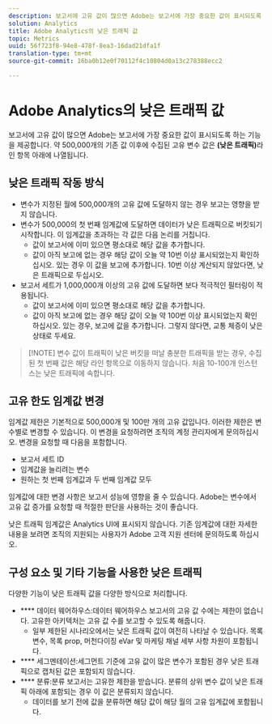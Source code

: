 ```yaml
---
description: 보고서에 고유 값이 많으면 Adobe는 보고서에 가장 중요한 값이 표시되도록 하는 기능을 제공합니다.
solution: Analytics
title: Adobe Analytics의 낮은 트래픽 값
topic: Metrics
uuid: 56f723f8-94e8-478f-8ea3-16dad21dfa1f
translation-type: tm+mt
source-git-commit: 16ba0b12e0f70112f4c10804d0a13c278388ecc2

---
```



# Adobe Analytics의 낮은 트래픽 값

보고서에 고유 값이 많으면 Adobe는 보고서에 가장 중요한 값이 표시되도록 하는 기능을 제공합니다. 약 500,000개의 기존 값 이후에 수집된 고유 변수 값은 **(낮은 트래픽)**&#x200B;라인 항목 아래에 나열됩니다.

## 낮은 트래픽 작동 방식

* 변수가 지정된 월에 500,000개의 고유 값에 도달하지 않는 경우 보고는 영향을 받지 않습니다.
* 변수가 500,000의 첫 번째 임계값에 도달하면 데이터가 낮은 트래픽으로 버킷되기 시작합니다. 이 임계값을 초과하는 각 값은 다음 논리를 거칩니다.
   * 값이 보고서에 이미 있으면 평소대로 해당 값을 추가합니다.
   * 값이 아직 보고에 없는 경우 해당 값이 오늘 약 10번 이상 표시되었는지 확인하십시오. 있는 경우 이 값을 보고에 추가합니다. 10번 이상 계산되지 않았다면, 낮은 트래픽으로 두십시오.
* 보고서 세트가 1,000,000개 이상의 고유 값에 도달하면 보다 적극적인 필터링이 적용됩니다.
   * 값이 보고서에 이미 있으면 평소대로 해당 값을 추가합니다.
   * 값이 아직 보고에 없는 경우 해당 값이 오늘 약 100번 이상 표시되었는지 확인하십시오. 있는 경우, 보고에 값을 추가합니다. 그렇지 않다면, 교통 체증이 낮은 상태로 두세요.

> [!NOTE] 변수 값이 트래픽이 낮은 버킷을 떠날 충분한 트래픽을 받는 경우, 수집된 첫 번째 값은 해당 라인 항목으로 이동하지 않습니다. 처음 10-100개 인스턴스는 낮은 트래픽에 속합니다.

## 고유 한도 임계값 변경

임계값 제한은 기본적으로 500,000개 및 100만 개의 고유 값입니다. 이러한 제한은 변수별로 변경할 수 있습니다. 이 변경을 요청하려면 조직의 계정 관리자에게 문의하십시오. 변경을 요청할 때 다음을 포함합니다.

* 보고서 세트 ID
* 임계값을 늘리려는 변수
* 원하는 첫 번째 임계값과 두 번째 임계값 모두

임계값에 대한 변경 사항은 보고서 성능에 영향을 줄 수 있습니다. Adobe는 변수에서 고유 값 증가를 요청할 때 적절한 판단을 사용하는 것이 좋습니다.

낮은 트래픽 임계값은 Analytics UI에 표시되지 않습니다. 기존 임계값에 대한 자세한 내용을 보려면 조직의 지원되는 사용자가 Adobe 고객 지원 센터에 문의하도록 하십시오.

## 구성 요소 및 기타 기능을 사용한 낮은 트래픽

다양한 기능이 낮은 트래픽 값을 다양한 방식으로 처리합니다.

* **** 데이터 웨어하우스:데이터 웨어하우스 보고서의 고유 값 수에는 제한이 없습니다. 고유한 아키텍처는 고유 값 수를 보고할 수 있도록 해줍니다.
   * 일부 제한된 시나리오에서는 낮은 트래픽 값이 여전히 나타날 수 있습니다. 목록 변수, 목록 prop, 머천다이징 eVar 및 마케팅 채널 세부 사항 차원이 포함됩니다.
* **** 세그멘테이션:세그먼트 기준에 고유 값이 많은 변수가 포함된 경우 낮은 트래픽으로 캡처된 값은 포함되지 않습니다.
* **** 분류:분류 보고서는 고유한 제한을 받습니다. 분류의 상위 변수 값이 낮은 트래픽 아래에 포함되는 경우 이 값은 분류되지 않습니다.
   * 데이터를 보기 전에 값을 분류하면 해당 값이 해당 월의 고유 임계값에 포함됩니다.
